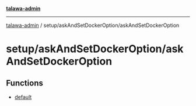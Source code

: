 [**talawa-admin**](../../../README.md)

***

[talawa-admin](../../../README.md) / setup/askAndSetDockerOption/askAndSetDockerOption

# setup/askAndSetDockerOption/askAndSetDockerOption

## Functions

- [default](functions/default.md)
